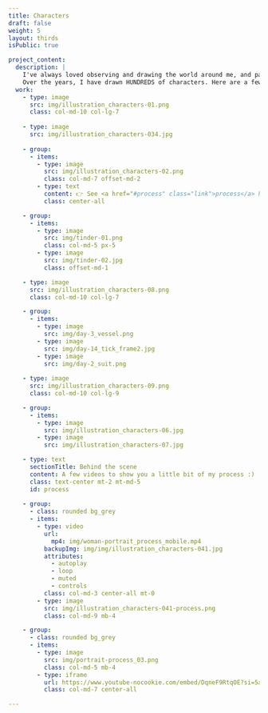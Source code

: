 ```yaml
---
title: Characters
draft: false
weight: 5
layout: thirds
isPublic: true

project_content:
  description: |
    I've always loved observing and drawing the world around me, and paying attention to details. <br />
    Over the years, I have drawn HUNDREDS of characters. Here are a few of them.
  work:
    - type: image
      src: img/illustration_characters-01.png
      class: col-md-10 col-lg-7
    
    - type: image
      src: img/illustration_characters-034.jpg
    
    - group:
      - items:
        - type: image
          src: img/illustration_characters-02.png
          class: col-md-7 offset-md-2
        - type: text
          content: 👉 See <a href="#process" class="link">process</a> here.
          class: center-all

    - group:
      - items:
        - type: image
          src: img/tinder-01.png
          class: col-md-5 px-5
        - type: image
          src: img/tinder-02.jpg
          class: offset-md-1

    - type: image
      src: img/illustration_characters-08.png
      class: col-md-10 col-lg-7

    - group:
      - items:
        - type: image
          src: img/day-3_vessel.png
        - type: image
          src: img/day-14_tick_frame2.jpg
        - type: image
          src: img/day-2_suit.png
    
    - type: image
      src: img/illustration_characters-09.png
      class: col-md-10 col-lg-9

    - group:
      - items:
        - type: image
          src: img/illustration_characters-06.jpg
        - type: image
          src: img/illustration_characters-07.jpg

    - type: text
      sectionTitle: Behind the scene
      content: A few videos to show you a little bit of my process :)
      class: text-center mt-2 mt-md-5
      id: process
    
    - group:
      - class: rounded bg_grey
      - items:
        - type: video
          url:
            mp4: img/woman-portrait_process_mobile.mp4
          backupImg: img/img/illustration_characters-041.jpg
          attributes: 
            - autoplay
            - loop
            - muted
            - controls
          class: col-md-3 center-all mt-0
        - type: image
          src: img/illustration_characters-041-process.png
          class: col-md-9 mb-4

    - group:
      - class: rounded bg_grey
      - items:
        - type: image
          src: img/portrait-process_03.png
          class: col-md-5 mb-4
        - type: iframe
          url: https://www.youtube-nocookie.com/embed/DqneF9RtqOE?si=5ag_96wG29qasHlW
          class: col-md-7 center-all

---
```

